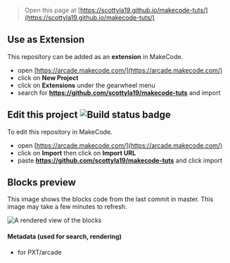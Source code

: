  


> Open this page at [https://scottyla19.github.io/makecode-tuts/](https://scottyla19.github.io/makecode-tuts/)

## Use as Extension

This repository can be added as an **extension** in MakeCode.

* open [https://arcade.makecode.com/](https://arcade.makecode.com/)
* click on **New Project**
* click on **Extensions** under the gearwheel menu
* search for **https://github.com/scottyla19/makecode-tuts** and import

## Edit this project ![Build status badge](https://github.com/scottyla19/makecode-tuts/workflows/MakeCode/badge.svg)

To edit this repository in MakeCode.

* open [https://arcade.makecode.com/](https://arcade.makecode.com/)
* click on **Import** then click on **Import URL**
* paste **https://github.com/scottyla19/makecode-tuts** and click import

## Blocks preview

This image shows the blocks code from the last commit in master.
This image may take a few minutes to refresh.

![A rendered view of the blocks](https://github.com/scottyla19/makecode-tuts/raw/master/.github/makecode/blocks.png)

#### Metadata (used for search, rendering)

* for PXT/arcade
<script src="https://makecode.com/gh-pages-embed.js"></script><script>makeCodeRender("{{ site.makecode.home_url }}", "{{ site.github.owner_name }}/{{ site.github.repository_name }}");</script>
